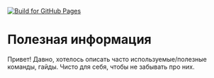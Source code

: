 [![Build for GitHub Pages](https://github.com/mruddoff/UsefulInfo/actions/workflows/deploy.yml/badge.svg)](https://github.com/mruddoff/UsefulInfo/actions/workflows/deploy.yml)

# Полезная информация

Привет! Давно, хотелось описать часто используемые/полезные команды, гайды. Чисто для себя, чтобы не забывать про них.
